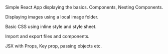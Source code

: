 Simple React App  displaying the basics. Components, Nesting Components.  

Displaying images using a local image folder.

Basic CSS using inline style and style sheet.

Import and export files and components.

JSX with Props, Key prop, passing objects etc.
